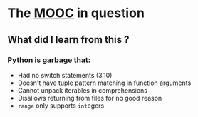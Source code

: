 # The [MOOC](https://lms.fun-mooc.fr/courses/course-v1:ulb+44013+session06/info) in question

## What did I learn from this ?
### Python is garbage that:
* Had no switch statements (3.10)
* Doesn't have tuple pattern matching in function arguments
* Cannot unpack iterables in comprehensions
* Disallows returning from files for no good reason
* `range` only supports `int`egers
